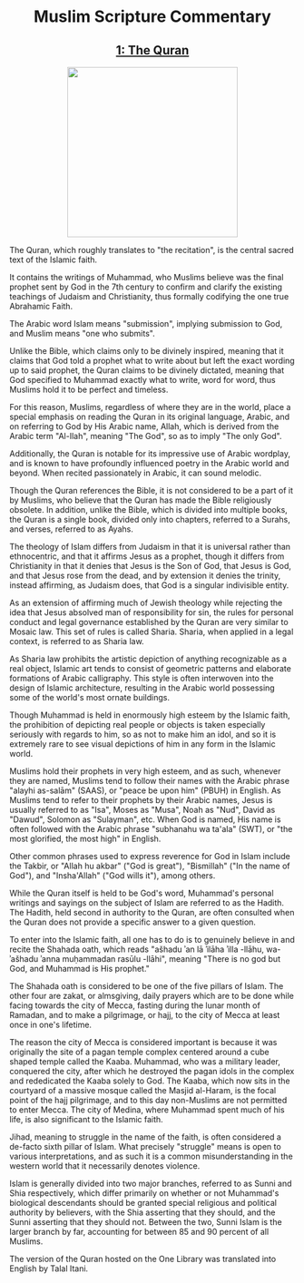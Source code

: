 <h1 align="center">Muslim Scripture Commentary</h1>

<h2 align="center"><a href="https://raw.githubusercontent.com/Atlas-of-Kaeon/The-One-Library/master/The%20One%20Library/1%20-%20Philosophy/1%20-%20Literature/1%20-%20Texts/1%20-%20Scripture/1%20-%20Abrahamic/2%20-%20Islam/1%20-%20The%20Quran/The%20Quran.one">1: The Quran</a></h2>

<p align="center">
	<img src="https://3m7ajlsrzj92lfd1hu16hu7vc-wpengine.netdna-ssl.com/wp-content/uploads/2018/01/Quran-660x350.jpg" height="300px"/>
</p>

The Quran, which roughly translates to "the recitation", is the central sacred text of the Islamic
faith.

It contains the writings of Muhammad, who Muslims believe was the final prophet sent by God in the
7th century to confirm and clarify the existing teachings of Judaism and Christianity, thus
formally codifying the one true Abrahamic Faith.

The Arabic word Islam means "submission", implying submission to God, and Muslim means "one who
submits".

Unlike the Bible, which claims only to be divinely inspired, meaning that it claims that God told a
prophet what to write about but left the exact wording up to said prophet, the Quran claims to be
divinely dictated, meaning that God specified to Muhammad exactly what to write, word for
word, thus Muslims hold it to be perfect and timeless.

For this reason, Muslims, regardless of where they are in the world, place a special emphasis on
reading the Quran in its original language, Arabic, and on referring to God by His Arabic name,
Allah, which is derived from the Arabic term "Al-Ilah", meaning "The God", so as to imply "The only
God".

Additionally, the Quran is notable for its impressive use of Arabic wordplay, and is known to have
profoundly influenced poetry in the Arabic world and beyond. When recited passionately in Arabic,
it can sound melodic.

Though the Quran references the Bible, it is not considered to be a part of it by Muslims, who
believe that the Quran has made the Bible religiously obsolete. In addition, unlike the Bible,
which is divided into multiple books, the Quran is a single book, divided only into chapters,
referred to a Surahs, and verses, referred to as Ayahs.

The theology of Islam differs from Judaism in that it is universal rather than ethnocentric, and
that it affirms Jesus as a prophet, though it differs from Christianity in that it denies that
Jesus is the Son of God, that Jesus is God, and that Jesus rose from the dead, and by extension it
denies the trinity, instead affirming, as Judaism does, that God is a singular indivisible entity.

As an extension of affirming much of Jewish theology while rejecting the idea that Jesus absolved
man of responsibility for sin, the rules for personal conduct and legal governance established by
the Quran are very similar to Mosaic law. This set of rules is called Sharia. Sharia, when applied
in a legal context, is referred to as Sharia law.

As Sharia law prohibits the artistic depiction of anything recognizable as a real object, Islamic
art tends to consist of geometric patterns and elaborate formations of Arabic calligraphy. This
style is often interwoven into the design of Islamic architecture, resulting in the Arabic world
possessing some of the world's most ornate buildings.

Though Muhammad is held in enormously high esteem by the Islamic faith, the prohibition of
depicting real people or objects is taken especially seriously with regards to him, so as not to
make him an idol, and so it is extremely rare to see visual depictions of him in any form in the
Islamic world.

Muslims hold their prophets in very high esteem, and as such, whenever they are named, Muslims tend
to follow their names with the Arabic phrase "alayhi as-salām" (SAAS), or "peace be upon him"
(PBUH) in English. As Muslims tend to refer to their prophets by their Arabic names, Jesus is
usually referred to as "Isa", Moses as "Musa", Noah as "Nud", David as "Dawud", Solomon as
"Sulayman", etc. When God is named, His name is often followed with the Arabic phrase "subhanahu wa
ta'ala" (SWT), or "the most glorified, the most high" in English.

Other common phrases used to express reverence for God in Islam include the Takbir, or "Allah hu
akbar" ("God is great"), "Bismillah" ("In the name of God"), and "Insha'Allah" ("God wills it"),
among others.

While the Quran itself is held to be God's word, Muhammad's personal writings and sayings on the
subject of Islam are referred to as the Hadith. The Hadith, held second in authority to the Quran,
are often consulted when the Quran does not provide a specific answer to a given question.

To enter into the Islamic faith, all one has to do is to genuinely believe in and recite the
Shahada oath, which reads "ašhadu ʾan lā ʾilāha ʾilla -llāhu, wa-ʾašhadu ʾanna muḥammadan rasūlu
-llāhi", meaning "There is no god but God, and Muhammad is His prophet."

The Shahada oath is considered to be one of the five pillars of Islam. The other four are zakat, or
almsgiving, daily prayers which are to be done while facing towards the city of Mecca, fasting
during the lunar month of Ramadan, and to make a pilgrimage, or hajj, to the city of Mecca at least
once in one's lifetime.

The reason the city of Mecca is considered important is because it was originally the site of a
pagan temple complex centered around a cube shaped temple called the Kaaba. Muhammad, who was a
military leader, conquered the city, after which he destroyed the pagan idols in the complex and
rededicated the Kaaba solely to God. The Kaaba, which now sits in the courtyard of a massive mosque
called the Masjid al-Haram, is the focal point of the hajj pilgrimage, and to this day non-Muslims
are not permitted to enter Mecca. The city of Medina, where Muhammad spent much of his life, is
also significant to the Islamic faith.

Jihad, meaning to struggle in the name of the faith, is often considered a de-facto sixth pillar of
Islam. What precisely "struggle" means is open to various interpretations, and as such it is a
common misunderstanding in the western world that it necessarily denotes violence.

Islam is generally divided into two major branches, referred to as Sunni and Shia respectively,
which differ primarily on whether or not Muhammad's biological descendants should be granted
special religious and political authority by believers, with the Shia asserting that they should,
and the Sunni asserting that they should not. Between the two, Sunni Islam is the larger branch by
far, accounting for between 85 and 90 percent of all Muslims.

The version of the Quran hosted on the One Library was translated into English by Talal Itani.